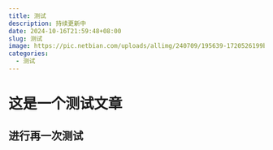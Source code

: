```yaml
---
title: 测试
description: 持续更新中
date: 2024-10-16T21:59:48+08:00
slug: 测试
image: https://pic.netbian.com/uploads/allimg/240709/195639-1720526199b2a1.jpg
categories:
  - 测试
---
```


# 这是一个测试文章

## 进行再一次测试
